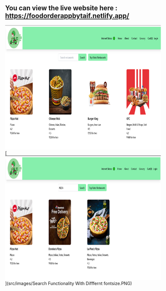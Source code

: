 ## You can view the live website here : https://foodorderappbytaif.netlify.app/
  
 <img src="src/images/Main page.PNG" alt="Screenshot Description" width="600" height="400">
 [<img src="src/images/Search Functionality With Difffernt fontsize.PNG" alt="js" width="600" height="400"/>](src/images/Search Functionality With Difffernt fontsize.PNG)






